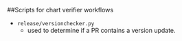 ##Scripts for chart verifier workflows


- ```release/versionchecker.py```
    - used to determine if a PR contains a version update. 
